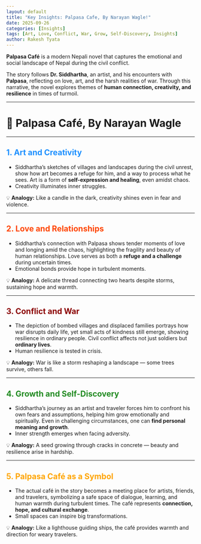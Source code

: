 ```yaml
---
layout: default
title: "Key Insights: Palpasa Cafe, By Narayan Wagle!"
date: 2025-09-26
categories: [Insights]
tags: [Art, Love, Conflict, War, Grow, Self-Discovery, Insights]
author: Rakesh Tyata
---
```


**Palpasa Café** is a modern Nepali novel that captures the emotional and social landscape of Nepal during the civil conflict.

The story follows **Dr. Siddhartha**, an artist, and his encounters with **Palpasa**, reflecting on love, art, and the harsh realities of war. Through this narrative, the novel explores themes of **human connection, creativity, and resilience** in times of turmoil.

---

# 🌟 Palpasa Café, By Narayan Wagle

---

## <span style="color:#1E90FF">1. Art and Creativity</span>

- Siddhartha’s sketches of villages and landscapes during the civil unrest, show how art becomes a refuge for him, and a way to process what he sees. Art is a form of **self-expression and healing**, even amidst chaos.
- Creativity illuminates inner struggles.

💡 **Analogy:** Like a candle in the dark, creativity shines even in fear and violence.

---

## <span style="color:#FF4500">2. Love and Relationships</span>

- Siddhartha’s connection with Palpasa shows tender moments of love and longing amid the chaos, highlighting the fragility and beauty of human relationships. Love serves as both a **refuge and a challenge** during uncertain times.
- Emotional bonds provide hope in turbulent moments.

💡 **Analogy:** A delicate thread connecting two hearts despite storms, sustaining hope and warmth.

---

## <span style="color:#8B0000">3. Conflict and War</span>

- The depiction of bombed villages and displaced families portrays how war disrupts daily life, yet small acts of kindness still emerge, showing resilience in ordinary people. Civil conflict affects not just soldiers but **ordinary lives**.
- Human resilience is tested in crisis.

💡 **Analogy:** War is like a storm reshaping a landscape — some trees survive, others fall.

---

## <span style="color:#228B22">4. Growth and Self-Discovery</span>

- Siddhartha’s journey as an artist and traveler forces him to confront his own fears and assumptions, helping him grow emotionally and spiritually. Even in challenging circumstances, one can **find personal meaning and growth**.
- Inner strength emerges when facing adversity.

💡 **Analogy:** A seed growing through cracks in concrete — beauty and resilience arise in hardship.

---

## <span style="color:#FFA500">5. Palpasa Café as a Symbol</span>

- The actual café in the story becomes a meeting place for artists, friends, and travelers, symbolizing a safe space of dialogue, learning, and human warmth during turbulent times. The café represents **connection, hope, and cultural exchange**.
- Small spaces can inspire big transformations.

💡 **Analogy:** Like a lighthouse guiding ships, the café provides warmth and direction for weary travelers.
